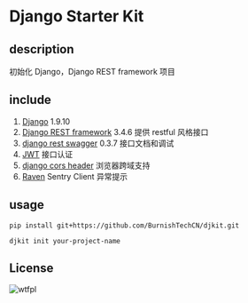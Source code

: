 # Django Starter Kit

## description
初始化 Django，Django REST framework 项目

## include
1. [Django](https://www.djangoproject.com) 1.9.10
2. [Django REST framework](http://www.django-rest-framework.org) 3.4.6 提供 restful 风格接口
3. [django rest swagger](https://github.com/marcgibbons/django-rest-swagger/) 0.3.7 接口文档和调试
4. [JWT](https://github.com/GetBlimp/django-rest-framework-jwt) 接口认证
5. [django cors header](https://github.com/ottoyiu/django-cors-headers) 浏览器跨域支持
6. [Raven](https://github.com/getsentry/raven-python) Sentry Client 异常提示

## usage
`pip install git+https://github.com/BurnishTechCN/djkit.git`

`djkit init your-project-name`

## License
![wtfpl](http://www.wtfpl.net/wp-content/uploads/2012/12/wtfpl-badge-1.png)
